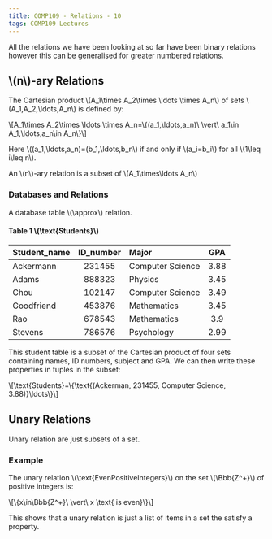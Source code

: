```yaml
---
title: COMP109 - Relations - 10
tags: COMP109 Lectures
---
```

All the relations we have been looking at so far have been binary relations however this can be generalised for greater numbered relations.

## &#92;(n&#92;)-ary Relations
The Cartesian product &#92;(A_1&#92;times A_2&#92;times &#92;ldots &#92;times A_n&#92;) of sets &#92;(A_1,A_2,&#92;ldots,A_n&#92;) is defined by:

&#92;[A_1&#92;times A_2&#92;times &#92;ldots &#92;times A_n=&#92;{(a_1,&#92;ldots,a_n)&#92; &#92;vert&#92; a_1&#92;in A_1,&#92;ldots,a_n&#92;in A_n&#92;}&#92;]

Here &#92;((a_1,&#92;ldots,a_n)=(b_1,&#92;ldots,b_n&#92;) if and only if &#92;(a_i=b_i&#92;) for all &#92;(1&#92;leq i&#92;leq n&#92;).

An &#92;(n&#92;)-ary relation is a subset of &#92;(A_1&#92;times&#92;ldots A_n&#92;)

### Databases and Relations
A database table &#92;(&#92;approx&#92;) relation.

#### Table 1 &#92;(&#92;text{Students}&#92;)

| Student_name | ID_number | Major | GPA |
| :-- | :-: | :-- | :-: |
| Ackermann | 231455 | Computer Science | 3.88 |
| Adams | 888323 | Physics | 3.45 |
| Chou | 102147 | Computer Science | 3.49 |
| Goodfriend | 453876 | Mathematics | 3.45 |
| Rao | 678543 | Mathematics | 3.9 |
| Stevens | 786576 | Psychology | 2.99 |

This student table is a subset of the Cartesian product of four sets containing names, ID numbers, subject and GPA. We can then write these properties in tuples in the subset:

&#92;[&#92;text{Students}=&#92;{&#92;text{(Ackerman, 231455, Computer Science, 3.88)}&#92;ldots&#92;}&#92;]

## Unary Relations
Unary relation are just subsets of a set.

### Example
The unary relation &#92;(&#92;text{EvenPositiveIntegers}&#92;) on the set &#92;(&#92;Bbb{Z^+}&#92;) of positive integers is:

&#92;[&#92;{x&#92;in&#92;Bbb{Z^+}&#92; &#92;vert&#92; x &#92;text{ is even}&#92;}&#92;]

This shows that a unary relation is just a list of items in a set the satisfy a property.

